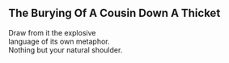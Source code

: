 The Burying Of A Cousin Down A Thicket
--------------------------------------
Draw from it the explosive  
language of its own metaphor.  
Nothing but your natural shoulder.  
